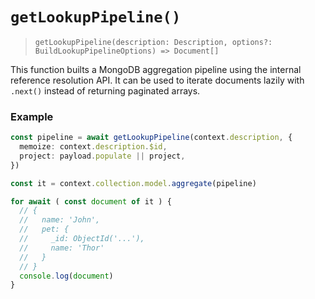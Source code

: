 # `getLookupPipeline()`
>`getLookupPipeline(description: Description, options?: BuildLookupPipelineOptions) => Document[]`

This function builts a MongoDB aggregation pipeline using the internal reference resolution API. It can be used to iterate documents lazily with `.next()` instead of returning paginated arrays.

### Example

```typescript
const pipeline = await getLookupPipeline(context.description, {
  memoize: context.description.$id,
  project: payload.populate || project,
})

const it = context.collection.model.aggregate(pipeline)

for await ( const document of it ) {
  // {
  //   name: 'John',
  //   pet: {
  //     _id: ObjectId('...'),
  //     name: 'Thor'
  //   }
  // }
  console.log(document)
}
```

